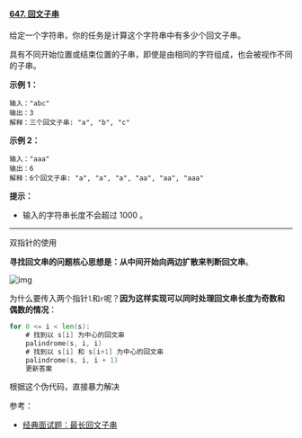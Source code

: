 #### [647. 回文子串](https://leetcode-cn.com/problems/palindromic-substrings/)

给定一个字符串，你的任务是计算这个字符串中有多少个回文子串。

具有不同开始位置或结束位置的子串，即使是由相同的字符组成，也会被视作不同的子串。

**示例 1：**

```
输入："abc"
输出：3
解释：三个回文子串: "a", "b", "c"
```

**示例 2：**

```
输入："aaa"
输出：6
解释：6个回文子串: "a", "a", "a", "aa", "aa", "aaa"
```

**提示：**

- 输入的字符串长度不会超过 1000 。

---

双指针的使用

**寻找回文串的问题核心思想是：从中间开始向两边扩散来判断回文串**。

![img](https://mmbiz.qpic.cn/mmbiz_png/map09icNxZ4lLwdm05DtOeOPia4eSQF3HJ35jOicswr8BxewicbXvjKK3tpERQqORIqmJwddx7AXwxhjDm4QBicUoQw/640?wx_fmt=png&tp=webp&wxfrom=5&wx_lazy=1&wx_co=1)

为什么要传入两个指针`l`和`r`呢？**因为这样实现可以同时处理回文串长度为奇数和偶数的情况**：

```go
for 0 <= i < len(s):
    # 找到以 s[i] 为中心的回文串
    palindrome(s, i, i)
    # 找到以 s[i] 和 s[i+1] 为中心的回文串
    palindrome(s, i, i + 1)
    更新答案
```

根据这个伪代码，直接暴力解决

参考：

- [经典面试题：最长回文子串](https://mp.weixin.qq.com/s/ux6VSWAPwgOS32xlScr2kQ)
